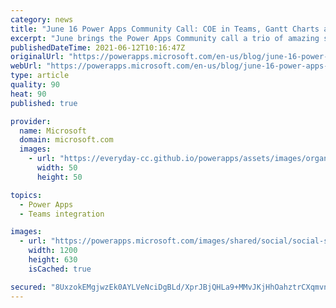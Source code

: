 ```yaml
---
category: news
title: "June 16 Power Apps Community Call: COE in Teams, Gantt Charts and how to build digital escape rooms"
excerpt: "June brings the Power Apps Community call a trio of amazing speakers and topics. Krishna Vandanapu covering how to get started with the Center of Excellence application and best practices in Dataverse for Teams.\r\n\r\nTerho Antila walking through how to get create and using Gantt charts in Power Apps. Agent"
publishedDateTime: 2021-06-12T10:16:47Z
originalUrl: "https://powerapps.microsoft.com/en-us/blog/june-16-power-apps-community-call-coe-in-teams-gantt-charts-and-how-to-build-digital-escape-rooms/"
webUrl: "https://powerapps.microsoft.com/en-us/blog/june-16-power-apps-community-call-coe-in-teams-gantt-charts-and-how-to-build-digital-escape-rooms/"
type: article
quality: 90
heat: 90
published: true

provider:
  name: Microsoft
  domain: microsoft.com
  images:
    - url: "https://everyday-cc.github.io/powerapps/assets/images/organizations/microsoft.com-50x50.jpg"
      width: 50
      height: 50

topics:
  - Power Apps
  - Teams integration

images:
  - url: "https://powerapps.microsoft.com/images/shared/social/social-share-post-ignite.png"
    width: 1200
    height: 630
    isCached: true

secured: "8UxzokEMgjwzEk0AYLVeNciDgBLd/XprJBjQHLa9+MMvJKjHhOahztrCXqmvngTJRYXLsP6TdtROUI3ISP3eOq7kr5xK2P6OXc22mYUO4Hd+lkOBdDquAQnrRbMv6JPwBn4OshZYnWRR/MOLX/5WI9rDtszNuAS6Kj/VWtgC07r6l2KA7I9Xh/QjODakXE+ymUFItYD2n96kq0tk28v7/SoNmZMzdX6FfnPFDFpspAuVsMVSEIFdqu8GUe+GE4G5MHiRx1J6XD9i/0wd5J/mJcJIQXSt9FtFqZHaCJcJu8DF5ijJpa8zf9QXow9FXpVeQNb4Tgha5X53fZz9+aLl2RN4Mzvy8JmeY2kRX9mu9oc=;psMIm79NOyaNZQWpviXNYg=="
---
```


